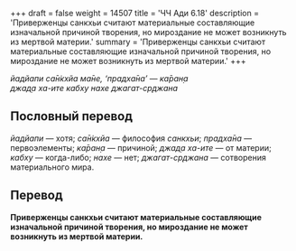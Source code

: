 +++
draft = false
weight = 14507
title = 'ЧЧ Ади 6.18'
description = 'Приверженцы санкхьи считают материальные составляющие изначальной причиной творения, но мироздание не может возникнуть из мертвой материи.'
summary = 'Приверженцы санкхьи считают материальные составляющие изначальной причиной творения, но мироздание не может возникнуть из мертвой материи.'
+++

_йадйапи са̄н̇кхйа ма̄не, ‘прадха̄на’ — ка̄ран̣а  
джад̣а ха-ите кабху нахе джагат-ср̣джана_

## Пословный перевод

_йадйапи_ — хотя; _са̄н̇кхйа_ — философия _санкхьи_; _прадха̄на_ — первоэлементы; _ка̄ран̣а_ — причиной; _джад̣а_ _ха_\-_ите_ — от материи; _кабху_ — когда-либо; _нахе_ — нет; _джагат_\-_ср̣джана_ — сотворения материального мира.

## Перевод

**Приверженцы санкхьи считают материальные составляющие изначальной причиной творения, но мироздание не может возникнуть из мертвой материи.**
